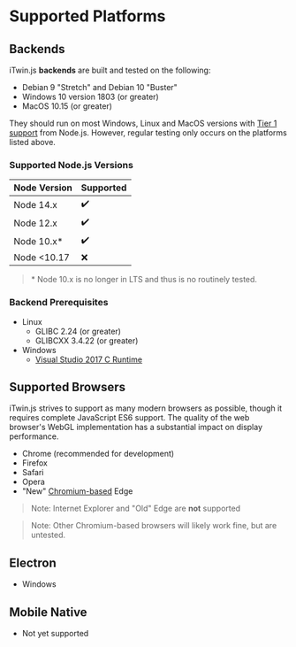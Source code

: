# Supported Platforms

## Backends

iTwin.js **backends** are built and tested on the following:

- Debian 9 "Stretch" and Debian 10 "Buster"
- Windows 10 version 1803 (or greater)
- MacOS 10.15 (or greater)

They should run on most Windows, Linux and MacOS versions with [Tier 1 support](https://github.com/nodejs/node/blob/master/BUILDING.md#platform-list) from Node.js. However, regular testing only occurs on the platforms listed above.

### Supported Node.js Versions

| Node Version | Supported |
| - | - |
| Node 14.x | ✔️ |
| Node 12.x | ✔️ |
| Node 10.x* | ✔️ |
| Node <10.17 | ❌ |

> \* Node 10.x is no longer in LTS and thus is no routinely tested.

### Backend Prerequisites

- Linux
  - GLIBC 2.24 (or greater)
  - GLIBCXX 3.4.22 (or greater)
- Windows
  - [Visual Studio 2017 C Runtime](https://support.microsoft.com/help/2977003/the-latest-supported-visual-c-downloads)

## Supported Browsers

iTwin.js strives to support as many modern browsers as possible, though it requires complete JavaScript ES6 support. The quality of the web browser's WebGL implementation has a substantial impact on display performance.

- Chrome (recommended for development)
- Firefox
- Safari
- Opera
- "New" [Chromium-based](https://www.microsoft.com/edge) Edge

> Note: Internet Explorer and "Old" Edge are **not** supported

> Note: Other Chromium-based browsers will likely work fine, but are untested.

## Electron

- Windows

## Mobile Native

- Not yet supported
